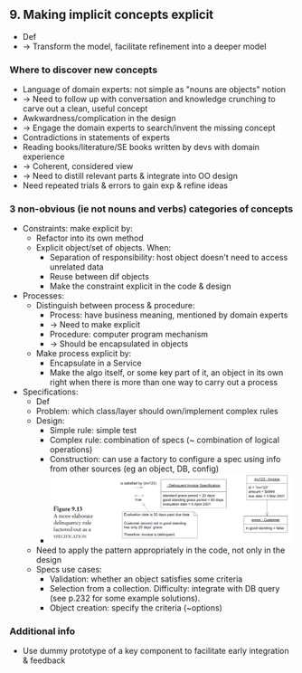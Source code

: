## 9. Making implicit concepts explicit
- Def
- -> Transform the model, facilitate refinement into a deeper model

### Where to discover new concepts
- Language of domain experts: not simple as "nouns are objects" notion
- -> Need to follow up with conversation and knowledge crunching to carve out a clean, useful concept
- Awkwardness/complication in the design
- -> Engage the domain experts to search/invent the missing concept
- Contradictions in statements of experts
- Reading books/literature/SE books written by devs with domain experience
- -> Coherent, considered view
- -> Need to distill relevant parts & integrate into OO design
- Need repeated trials & errors to gain exp & refine ideas

### 3 non-obvious (ie not nouns and verbs) categories of concepts
- Constraints: make explicit by:
  - Refactor into its own method
  - Explicit object/set of objects. When:
    - Separation of responsibility: host object doesn't need to access unrelated data
    - Reuse between dif objects
    - Make the constraint explicit in the code & design
- Processes:
  - Distinguish between process & procedure:
    - Process: have business meaning, mentioned by domain experts
    - -> Need to make explicit
    - Procedure: computer program mechanism
    - -> Should be encapsulated in objects
  - Make process explicit by:
    - Encapsulate in a Service
    - Make the algo itself, or some key part of it, an object in its own right
    when there is more than one way to carry out a process
- Specifications:
  - Def
  - Problem: which class/layer should own/implement complex rules
  - Design:
    - Simple rule: simple test
    - Complex rule: combination of specs (~ combination of logical operations)
    - Construction: can use a factory to configure a spec using info from other sources (eg an object, DB, config)
    - <img src="./resources/9.13.png" width="700">
  - Need to apply the pattern appropriately in the code, not only in the design
  - Specs use cases:
    - Validation: whether an object satisfies some criteria
    - Selection from a collection. Difficulty: integrate with DB query (see p.232 for some example solutions).
    - Object creation: specify the criteria (~options)

### Additional info
- Use dummy prototype of a key component to facilitate early integration & feedback